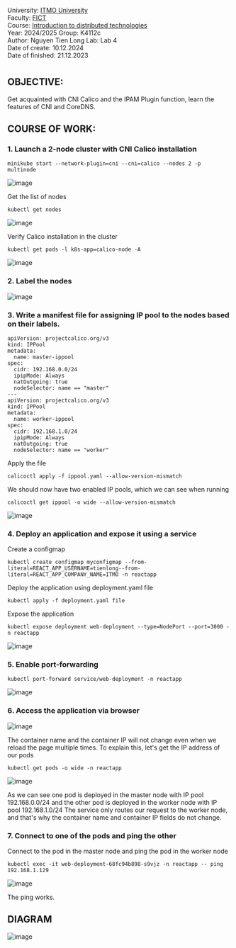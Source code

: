 University: [ITMO University](https://itmo.ru/ru/)  
Faculty: [FICT](https://fict.itmo.ru)  
Course: [Introduction to distributed technologies](https://github.com/itmo-ict-faculty/introduction-to-distributed-technologies)  
Year: 2024/2025
Group: K4112c  
Author: Nguyen Tien Long
Lab: Lab 4  
Date of create: 10.12.2024  
Date of finished: 21.12.2023

#

## OBJECTIVE:

Get acquainted with CNI Calico and the IPAM Plugin function, learn the features of CNI and CoreDNS.

## COURSE OF WORK:

### 1. Launch a 2-node cluster with CNI Calico installation

```
minikube start --network-plugin=cni --cni=calico --nodes 2 -p multinode
```

![image](./img/Screenshot%202024-12-19%20124557.png)

Get the list of nodes

```
kubectl get nodes
```

![image](./img/Screenshot%202024-12-19%20124736.png)

Verify Calico installation in the cluster

```
kubectl get pods -l k8s-app=calico-node -A
```

![image](./img/Screenshot%202024-12-19%20125113.png)

### 2. Label the nodes

![image](./img/Screenshot%202024-12-19%20125330.png)

### 3. Write a manifest file for assigning IP pool to the nodes based on their labels.

```
apiVersion: projectcalico.org/v3
kind: IPPool
metadata:
  name: master-ippool
spec:
  cidr: 192.168.0.0/24
  ipipMode: Always
  natOutgoing: true
  nodeSelector: name == "master"
---
apiVersion: projectcalico.org/v3
kind: IPPool
metadata:
  name: worker-ippool
spec:
  cidr: 192.168.1.0/24
  ipipMode: Always
  natOutgoing: true
  nodeSelector: name == "worker"
```

Apply the file

```
calicoctl apply -f ippool.yaml --allow-version-mismatch
```

We should now have two enabled IP pools, which we can see when running

```
calicoctl get ippool -o wide --allow-version-mismatch
```

![image](./img/Screenshot%202024-12-19%20175209.png)

### 4. Deploy an application and expose it using a service

Create a configmap

```
kubectl create configmap myconfigmap --from-literal=REACT_APP_USERNAME=tienlong--from-literal=REACT_APP_COMPANY_NAME=ITMO -n reactapp
```

Deploy the application using deployment.yaml file

```
kubectl apply -f deployment.yaml file
```

Expose the application

```
kubectl expose deployment web-deployment --type=NodePort --port=3000 -n reactapp
```

![image](./img/Screenshot%202024-12-19%20190309.png)

### 5. Enable port-forwarding

```
kubectl port-forward service/web-deployment -n reactapp
```

![image](./img/Screenshot%202024-12-19%20182540.png)

### 6. Access the application via browser

![image](./img/Screenshot%202024-12-19%20192421.png)

The container name and the container IP will not change even when we reload the page multiple times. To explain this, let's get the IP address of our pods

```
kubectl get pods -o wide -n reactapp
```

![image](./img/Screenshot%202024-12-19%20190522.png)

As we can see one pod is deployed in the master node with IP pool 192.168.0.0/24 and the other pod is deployed in the worker node with IP pool 192.168.1.0/24
The service only routes our request to the worker node, and that's why the container name and container IP fields do not change.

### 7. Connect to one of the pods and ping the other

Connect to the pod in the master node and ping the pod in the worker node

```
kubectl exec -it web-deployment-68fc94b898-s9vjz -n reactapp -- ping 192.168.1.129
```

![image](./img/Screenshot%202024-12-19%20190309.png)

The ping works.

## DIAGRAM

![image](./img/Screenshot%202024-12-21%20031112.png)
